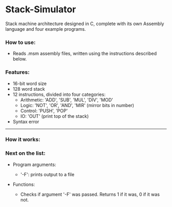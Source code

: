 # Stack-Simulator
Stack machine architecture designed in C, complete with its own Assembly language and four example programs.

### How to use:
- Reads .msm assembly files, written using the instructions described below.

### Features:
- 16-bit word size
- 128 word stack
- 12 instructions, divided into four categories:
    - Arithmetic: 'ADD', 'SUB', 'MUL', 'DIV', 'MOD'
    - Logic: 'NOT', 'OR', 'AND', 'MIR' (mirror bits in number)
    - Control: 'PUSH', 'POP'
    - IO: 'OUT' (print top of the stack)
- Syntax error

***

### How it works:


### Next on the list:

- Program arguments:
    - '-F': prints output to a file

- Functions:
    - Checks if argument '-F' was passed. Returns 1 if it was, 0 if it was not.

